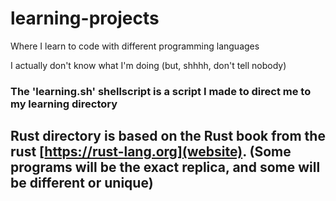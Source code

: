 # learning-projects
Where I learn to code with different programming languages

I actually don't know what I'm doing (but, shhhh, don't tell nobody)

### The 'learning.sh' shellscript is a script I made to direct me to my learning directory
## Rust directory is based on the Rust book from the rust [https://rust-lang.org](website). (Some programs will be the exact replica, and some will be different or unique)

